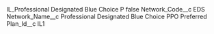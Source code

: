 <?xml version="1.0" encoding="UTF-8"?>
<CustomMetadata xmlns="http://soap.sforce.com/2006/04/metadata" xmlns:xsi="http://www.w3.org/2001/XMLSchema-instance" xmlns:xsd="http://www.w3.org/2001/XMLSchema">
    <label>IL_Professional Designated Blue Choice P</label>
    <protected>false</protected>
    <values>
        <field>Network_Code__c</field>
        <value xsi:type="xsd:string">EDS</value>
    </values>
    <values>
        <field>Network_Name__c</field>
        <value xsi:type="xsd:string">Professional Designated Blue Choice PPO Preferred</value>
    </values>
    <values>
        <field>Plan_Id__c</field>
        <value xsi:type="xsd:string">IL1</value>
    </values>
</CustomMetadata>
